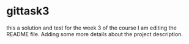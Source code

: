 # gittask3
this a solution and test for the week 3 of the course 
I am editing the README file. Adding some more details about the project description.
